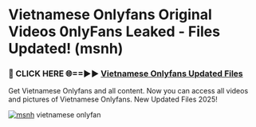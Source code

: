 # Vietnamese Onlyfans Original Videos 0nlyFans Leaked - Files Updated! (msnh)

<h3>🔴 CLICK HERE 🌐==►► <a href="https://tinyurl.com/2wckxsce" rel="nofollow">Vietnamese Onlyfans Updated Files</a></h3>

Get Vietnamese Onlyfans and all content. Now you can access all videos and pictures of Vietnamese Onlyfans. New Updated Files 2025!

[![msnh](https://i.imgur.com/AFduVYN.gif)](https://tinyurl.com/2wckxsce)
vietnamese onlyfan
